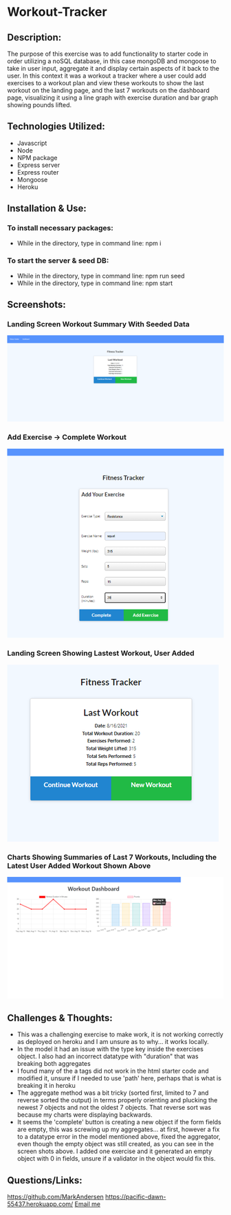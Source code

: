# Workout-Tracker

## Description:
The purpose of this exercise was to add functionality to starter code in order utilizing a noSQL database, in this case mongoDB and mongoose to take in user input, aggregate it and display certain aspects of it back to the user. In this context it was a workout a tracker where a user could add exercises to a workout plan and view these workouts to show the last workout on the landing page, and the last 7 workouts on the dashboard page, visualizing it using a line graph with exercise duration and bar graph showing pounds lifted.

## Technologies Utilized:
- Javascript
- Node 
- NPM package
- Express server
- Express router
- Mongoose
- Heroku

## Installation & Use:

### To install necessary packages:
- While in the directory, type in command line: npm i


### To start the server & seed DB:
- While in the directory, type in command line: npm run seed
- While in the directory, type in command line: npm start

## Screenshots:
### Landing Screen Workout Summary With Seeded Data
![Landing-Screen-Start](./images/wt-landing-seeded.PNG)

### Add Exercise -> Complete Workout
![Add Exercise](./images/wt-add.PNG)

### Landing Screen Showing Lastest Workout, User Added
![User Workout](./images/wt-landing-added.PNG)

### Charts Showing Summaries of Last 7 Workouts, Including the Latest User Added Workout Shown Above
![Charts](./images/wt-chart.PNG)

## Challenges & Thoughts:
- This was a challenging exercise to make work, it is not working correctly as deployed on heroku and I am unsure as to why... it works locally. 
- In the model it had an issue with the type key inside the exercises object. I also had an incorrect datatype with "duration" that was breaking both aggregates
- I found many of the a tags did not work in the html starter code and modified it, unsure if I needed to use 'path' here, perhaps that is what is breaking it in heroku
- The aggregate method was a bit tricky (sorted first, limited to 7 and reverse sorted the output) in terms properly orienting and plucking the newest 7 objects and not the oldest 7 objects. That reverse sort was because my charts were displaying backwards.
- It seems the 'complete' button is creating a new object if the form fields are empty, this was screwing up my aggregates... at first, however a fix to a datatype error in the model mentioned above, fixed the aggregator, even though the empty object was still created, as you can see in the screen shots above. I added one exercise and it generated an empty object with 0 in fields, unsure if a validator in the object would fix this.

## Questions/Links:
https://github.com/MarkAndersen
https://pacific-dawn-55437.herokuapp.com/
[Email me](mailto:Mark.Andersen75@gmail.com)
